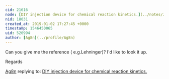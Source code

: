 ```yaml
---
cid: 21616
node: [DIY injection device for chemical reaction kinetics.](../notes/JSummers/12-31-2018/diy-injection-device-for-chemical-reaction-kinetics)
nid: 18031
created_at: 2019-01-02 17:27:45 +0000
timestamp: 1546450065
uid: 520994
author: [Ag8n](../profile/Ag8n)
---
```


 Can you give me the reference ( e.g.Lehninger)?  I'd like to look it up.

Regards

[Ag8n](../profile/Ag8n) replying to: [DIY injection device for chemical reaction kinetics.](../notes/JSummers/12-31-2018/diy-injection-device-for-chemical-reaction-kinetics)

